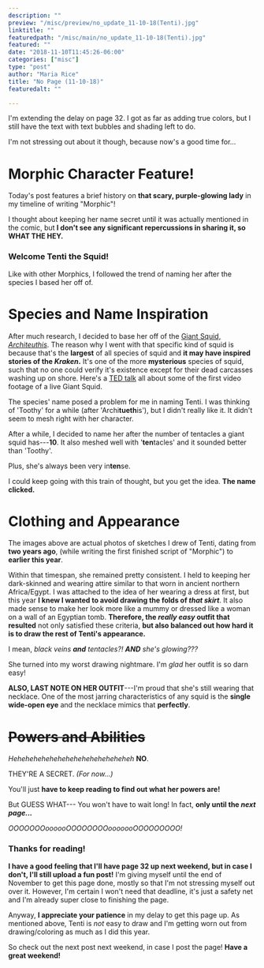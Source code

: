 ```yaml
---
description: ""
preview: "/misc/preview/no_update_11-10-18(Tenti).jpg"
linktitle: ""
featuredpath: "/misc/main/no_update_11-10-18(Tenti).jpg"
featured: ""
date: "2018-11-10T11:45:26-06:00"
categories: ["misc"]
type: "post"
author: "Maria Rice"
title: "No Page (11-10-18)"
featuredalt: ""

---
```


I'm extending the delay on page 32. I got as far as adding true colors, but I
still have the text with text bubbles and shading left to do.

I'm not stressing out about it though, because now's a good time for...

# Morphic Character Feature!

Today's post features a brief history on **that scary, purple-glowing lady** in
my timeline of writing "Morphic"!

I thought about keeping her name secret until it was actually mentioned in the
comic, but **I don't see any significant repercussions in sharing it, so WHAT THE
HEY.**

### Welcome Tenti the Squid!

Like with other Morphics, I followed the trend of naming her after the species I
based her off of.

# Species and Name Inspiration

After much research, I decided to base her off of the
[Giant Squid, _Architeuthis_](https://en.wikipedia.org/wiki/Giant_squid).
The reason why I went with that specific kind of squid is because that's the
**largest** of all species of squid and **it may have inspired stories of the
_Kraken_.** It's one of the more **mysterious** species of squid, such that no one
could verify it's existence except for their dead carcasses washing up on shore.
Here's a [TED talk](https://www.ted.com/talks/edith_widder_how_we_found_the_giant_squid?language=en)
all about some of the first video footage of a live Giant Squid.

The species' name posed a problem for me in naming Tenti. I was thinking of 'Toothy'
for a while (after 'Archi**tueth**is'), but I didn't really like it. It didn't seem to mesh
right with her character.

After a while, I decided to name her after the number of tentacles a giant squid
has---**10**. It also meshed well with '**ten**tacles' and it sounded better than 'Toothy'.

Plus, she's always been very in**ten**se.

I could keep going with this train of thought, but you get the idea. **The name clicked.**

# Clothing and Appearance

The images above are actual photos of sketches I drew of Tenti, dating from **two years ago**,
(while writing the first finished script of "Morphic") to **earlier this year**.

Within that timespan, she remained pretty consistent. I held to keeping her
dark-skinned and wearing attire similar to that worn in ancient northern Africa/Egypt.
I was attached to the idea of her wearing a dress at first, but this year **I knew
I wanted to avoid drawing the folds of _that skirt_**. It also made sense to
make her look more like a mummy or dressed like a woman on a wall of an Egyptian
tomb. **Therefore, the _really easy_ outfit that resulted** not only satisfied
these criteria, **but also balanced out how hard it is to draw the rest of Tenti's
appearance.**

I mean, _black veins **and** tentacles?! **AND** she's glowing???_

She turned into my worst drawing nightmare. I'm _glad_ her outfit is so darn easy!

**ALSO, LAST NOTE ON HER OUTFIT**---I'm proud that she's still wearing that necklace.
One of the most jarring characteristics of any squid is the **single wide-open
eye** and the necklace mimics that **perfectly**.

# ~~Powers and Abilities~~

_Heheheheheheheheheheheheheheheh_ **NO**.

THEY'RE A SECRET. _(For now...)_

You'll just **have to keep reading to find out what her powers are!**

But GUESS WHAT--- You won't have to wait long! In fact, **only until the _next page..._**

_OOOOOOOoooooOOOOOOOOooooooOOOOOOOOO!_

### Thanks for reading!

**I have a good feeling that I'll have page 32 up next weekend, but in case I don't,
I'll still upload a fun post!** I'm giving myself until the end of November to
get this page done, mostly so that I'm not stressing myself out over it. However,
I'm certain I won't need that deadline, it's just a safety net and I'm already
super close to finishing the page.

Anyway, **I appreciate your patience** in my delay to get this page up. As
mentioned above, Tenti is _not_ easy to draw and I'm getting worn out from
drawing/coloring as much as I did this year.

So check out the next post next weekend, in case I post the page! **Have a great
weekend!**
